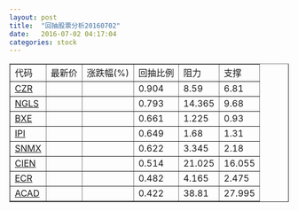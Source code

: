 ```yaml
---
layout: post
title:  "回抽股票分析20160702"
date:   2016-07-02 04:17:04
categories: stock
---
```

<script type="text/javascript">
var stockList = []
stockList.push('gb_czr');
stockList.push('gb_ngls');
stockList.push('gb_bxe');
stockList.push('gb_ipi');
stockList.push('gb_snmx');
stockList.push('gb_cien');
stockList.push('gb_ecr');
stockList.push('gb_acad');
</script>
<table border="1">
 <tr>
 <td>代码</td>
 <td>最新价</td>
 <td>涨跌幅(%)</td>
 <td>回抽比例</td>
 <td>阻力</td>
 <td>支撑</td>
</tr>
  <tr id="czr">
  <td><a href="http://stock.finance.sina.com.cn/usstock/quotes/CZR.html" target="_blank">CZR</a></td><td></td><td></td><td>0.904</td><td>8.59</td><td>6.81</td></tr>
  <tr id="ngls">
  <td><a href="http://stock.finance.sina.com.cn/usstock/quotes/NGLS.html" target="_blank">NGLS</a></td><td></td><td></td><td>0.793</td><td>14.365</td><td>9.68</td></tr>
  <tr id="bxe">
  <td><a href="http://stock.finance.sina.com.cn/usstock/quotes/BXE.html" target="_blank">BXE</a></td><td></td><td></td><td>0.661</td><td>1.225</td><td>0.93</td></tr>
  <tr id="ipi">
  <td><a href="http://stock.finance.sina.com.cn/usstock/quotes/IPI.html" target="_blank">IPI</a></td><td></td><td></td><td>0.649</td><td>1.68</td><td>1.31</td></tr>
  <tr id="snmx">
  <td><a href="http://stock.finance.sina.com.cn/usstock/quotes/SNMX.html" target="_blank">SNMX</a></td><td></td><td></td><td>0.622</td><td>3.345</td><td>2.18</td></tr>
  <tr id="cien">
  <td><a href="http://stock.finance.sina.com.cn/usstock/quotes/CIEN.html" target="_blank">CIEN</a></td><td></td><td></td><td>0.514</td><td>21.025</td><td>16.055</td></tr>
  <tr id="ecr">
  <td><a href="http://stock.finance.sina.com.cn/usstock/quotes/ECR.html" target="_blank">ECR</a></td><td></td><td></td><td>0.482</td><td>4.165</td><td>2.475</td></tr>
  <tr id="acad">
  <td><a href="http://stock.finance.sina.com.cn/usstock/quotes/ACAD.html" target="_blank">ACAD</a></td><td></td><td></td><td>0.422</td><td>38.81</td><td>27.995</td></tr>
</table>
